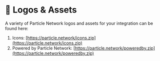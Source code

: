 # 🎨 Logos & Assets

A variety of Particle Network logos and assets for your integration can be found here:&#x20;

1. Icons: [https://particle.network/icons.zip](https://particle.network/icons.zip)
2. Powered by Particle Network: [https://particle.network/poweredby.zip](https://particle.network/poweredby.zip)

